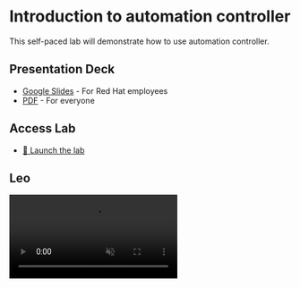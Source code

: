# Introduction to automation controller


This self-paced lab will demonstrate how to use automation controller.


## Presentation Deck

- [Google Slides](https://docs.google.com/presentation/d/111dFh4S9GPRp0PT44d173TWB-Y2Lg248M0Cdj-USXA8/edit?usp=sharing) - For Red Hat employees
- [PDF](decks/labguide-controller.pdf) - For everyone

  
## Access Lab

- <a target="_new" href="https://play.instruqt.com/embed/redhat/tracks/controller-101?token=em_mUfT4xw1TXybXnBr">🚀 Launch the lab</a>

## Leo

<video controls autoplay loop muted>
  <source src="img/leo.mp4" type="video/mp4">
  This browser does not display the video tag.
</video>

